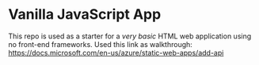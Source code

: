 # Vanilla JavaScript App

This repo is used as a starter for a _very basic_ HTML web application using no front-end frameworks.
Used this link as walkthrough: https://docs.microsoft.com/en-us/azure/static-web-apps/add-api 
